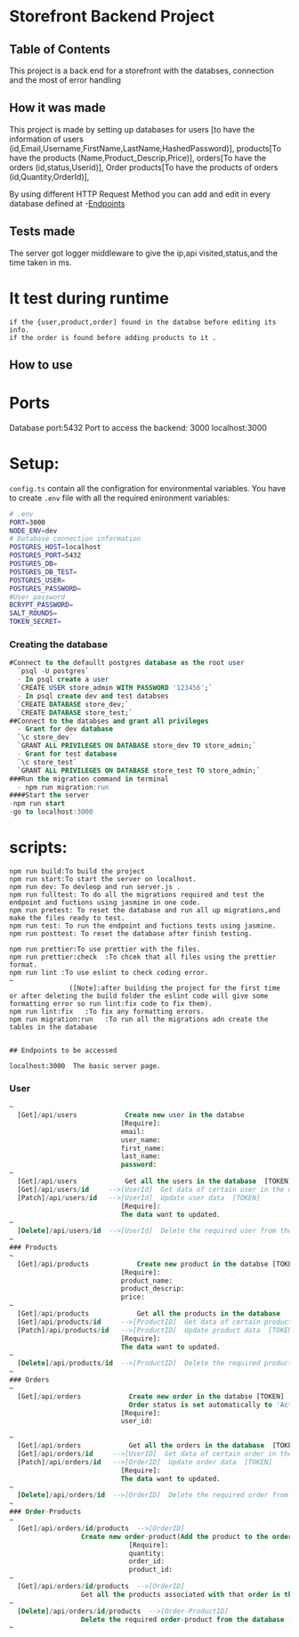 # Storefront Backend Project

## Table of Contents

This project is a back end for a storefront with the databses, connection and the most of error handling

## How it was made

This project is made by setting up databases for
users [to have the information of users (id,Email,Username,FirstName,LastName,HashedPassword)],
products[To have the products (Name,Product_Descrip,Price)],
orders[To have the orders (id,status,Userid)],
Order products[To have the products of orders (id,Quantity,OrderId)],

By using different HTTP Request Method you can add and edit in every database defined at -[Endpoints](#Endpoints-to-be-accessed)

## Tests made

The server got logger middleware to give the ip,api visited,status,and the time taken in ms.

# It test during runtime

    if the {user,product,order] found in the databse before editing its info.
    if the order is found before adding products to it .

## How to use

# Ports

Database port:5432
Port to access the backend: 3000
localhost:3000

# Setup:

`config.ts` contain all the configration for environmental variables.
You have to create `.env` file with all the required enironment variables:

```bash
# .env
PORT=3000
NODE_ENV=dev
# Database connection information
POSTGRES_HOST=localhost
POSTGRES_PORT=5432
POSTGRES_DB=
POSTGRES_DB_TEST=
POSTGRES_USER=
POSTGRES_PASSWORD=
#User password
BCRYPT_PASSWORD=
SALT_ROUNDS=
TOKEN_SECRET=
```

### Creating the database

```sql
#Connect to the defaullt postgres database as the root user
  `psql -U postgres`
  - In psql create a user
  `CREATE USER store_admin WITH PASSWORD '123456';`
  - In psql create dev and test databses
  `CREATE DATABASE store_dev;`
  `CREATE DATABASE store_test;`
##Connect to the databses and grant all privileges
  - Grant for dev database
  `\c store_dev`
  `GRANT ALL PRIVILEGES ON DATABASE store_dev TO store_admin;`
  - Grant for test database
  `\c store_test`
  `GRANT ALL PRIVILEGES ON DATABASE store_test TO store_admin;`
###Run the migration command in terminal
  - npm run migration:run
####Start the server
-npm run start
-go to localhost:3000

```

# scripts:

```
npm run build:To build the project
npm run start:To start the server on localhost.
npm run dev: To devleop and run server.js .
npm run fulltest: To do all the migrations required and test the endpoint and fuctions using jasmine in one code.
npm run pretest: To reset the database and run all up migrations,and make the files ready to test.
npm run test: To run the endpoint and fuctions tests using jasmine.
npm run posttest: To reset the database after finish testing.

npm run prettier:To use prettier with the files.
npm run prettier:check  :To chcek that all files using the prettier format.
npm run lint :To use eslint to check coding error.
~
               ([Note]:after building the project for the first time or after deleting the build folder the eslint code will give some formatting error so run lint:fix code to fix them).
npm run lint:fix   :To fix any formatting errors.
npm run migration:run   :To run all the migrations adn create the tables in the database


## Endpoints to be accessed

localhost:3000  The basic server page.
```

### User

```sql
~
  [Get]/api/users            Create new user in the databse
                            [Require]:
                            email:
                            user_name:
                            first_name:
                            last_name:
                            password:
~
  [Get]/api/users            Get all the users in the database  [TOKEN]
  [Get]/api/users/id     -->[UserId]  Get data of certain user in the database [TOKEN]
  [Patch]/api/users/id   -->[UserId]  Update user data  [TOKEN]
                            [Require]:
                            The data want to updated.
~
  [Delete]/api/users/id  -->[UserId]  Delete the required user from the database [TOKEN]
~
### Products
~
  [Get]/api/products            Create new product in the databse [TOKEN]
                            [Require]:
                            product_name:
                            product_descrip:
                            price:
~
  [Get]/api/products            Get all the products in the database
  [Get]/api/products/id     -->[ProductID]  Get data of certain product in the database
  [Patch]/api/products/id   -->[ProductID]  Update product data  [TOKEN]
                            [Require]:
                            The data want to updated.
~
  [Delete]/api/products/id  -->[ProductID]  Delete the required product from the database [TOKEN]
~
### Orders
~
  [Get]/api/orders            Create new order in the databse [TOKEN]
                              Order status is set automatically to 'Active' when created
                            [Require]:
                            user_id:

~
  [Get]/api/orders            Get all the orders in the database  [TOKEN]
  [Get]/api/orders/id     -->[UserID]  Get data of certain order in the database [TOKEN]
  [Patch]/api/orders/id   -->[OrderID]  Update order data  [TOKEN]
                            [Require]:
                            The data want to updated.
~
  [Delete]/api/orders/id  -->[OrderID]  Delete the required order from the database [TOKEN]
~
### Order-Products
~
  [Get]/api/orders/id/products  -->[OrderID]
                  Create new order-product(Add the product to the order) in the databse [TOKEN]
                              [Require]:
                              quantity:
                              order_id:
                              product_id:
~
  [Get]/api/orders/id/products  -->[OrderID]
                  Get all the products associated with that order in the database  [TOKEN]
~
  [Delete]/api/orders/id/products  -->[Order-ProductID]
                  Delete the required order-product from the database [TOKEN]
~





```
